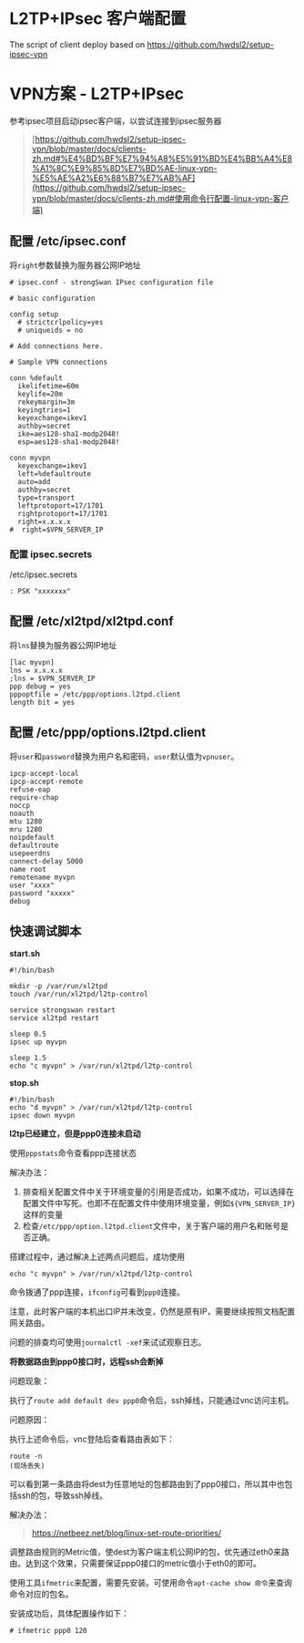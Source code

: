 # L2TP+IPsec 客户端配置
The script of client deploy based on https://github.com/hwdsl2/setup-ipsec-vpn


# VPN方案 - L2TP+IPsec

参考ipsec项目启动ipsec客户端，以尝试连接到ipsec服务器

> [https://github.com/hwdsl2/setup-ipsec-vpn/blob/master/docs/clients-zh.md#%E4%BD%BF%E7%94%A8%E5%91%BD%E4%BB%A4%E8%A1%8C%E9%85%8D%E7%BD%AE-linux-vpn-%E5%AE%A2%E6%88%B7%E7%AB%AF](https://github.com/hwdsl2/setup-ipsec-vpn/blob/master/docs/clients-zh.md#使用命令行配置-linux-vpn-客户端)



## 配置 /etc/ipsec.conf

将`right`参数替换为服务器公网IP地址

```
# ipsec.conf - strongSwan IPsec configuration file

# basic configuration

config setup
  # strictcrlpolicy=yes
  # uniqueids = no

# Add connections here.

# Sample VPN connections

conn %default
  ikelifetime=60m
  keylife=20m
  rekeymargin=3m
  keyingtries=1
  keyexchange=ikev1
  authby=secret
  ike=aes128-sha1-modp2048!
  esp=aes128-sha1-modp2048!

conn myvpn
  keyexchange=ikev1
  left=%defaultroute
  auto=add
  authby=secret
  type=transport
  leftprotoport=17/1701
  rightprotoport=17/1701
  right=x.x.x.x
#  right=$VPN_SERVER_IP
```



### 配置 ipsec.secrets

/etc/ipsec.secrets

```
: PSK "xxxxxxx"
```



## 配置 /etc/xl2tpd/xl2tpd.conf

将`lns`替换为服务器公网IP地址

```
[lac myvpn]
lns = x.x.x.x
;lns = $VPN_SERVER_IP
ppp debug = yes
pppoptfile = /etc/ppp/options.l2tpd.client
length bit = yes
```



## 配置 /etc/ppp/options.l2tpd.client

将`user`和`password`替换为用户名和密码，`user`默认值为`vpnuser`。

```
ipcp-accept-local
ipcp-accept-remote
refuse-eap
require-chap
noccp
noauth
mtu 1280
mru 1280
noipdefault
defaultroute
usepeerdns
connect-delay 5000
name root
remotename myvpn
user "xxxx"
password "xxxxx"
debug
```





## 快速调试脚本

**start.sh**

```
#!/bin/bash
  
mkdir -p /var/run/xl2tpd
touch /var/run/xl2tpd/l2tp-control

service strongswan restart
service xl2tpd restart

sleep 0.5
ipsec up myvpn

sleep 1.5
echo "c myvpn" > /var/run/xl2tpd/l2tp-control
```



**stop.sh**

```
#!/bin/bash
echo "d myvpn" > /var/run/xl2tpd/l2tp-control
ipsec down myvpn
```









**l2tp已经建立，但是ppp0连接未启动**

使用`pppstats`命令查看ppp连接状态

解决办法：

1. 排查相关配置文件中关于环境变量的引用是否成功，如果不成功，可以选择在配置文件中写死。也即不在配置文件中使用环境变量，例如`${VPN_SERVER_IP}`这样的变量
2. 检查`/etc/ppp/option.l2tpd.client`文件中，关于客户端的用户名和账号是否正确。

搭建过程中，通过解决上述两点问题后，成功使用

`echo "c myvpn" > /var/run/xl2tpd/l2tp-control`

命令拨通了ppp连接，`ifconfig`可看到`ppp0`连接。

注意，此时客户端的本机出口IP并未改变，仍然是原有IP，需要继续按照文档配置网关路由。



问题的排查均可使用`journalctl -xef`来试试观察日志。



**将数据路由到ppp0接口时，远程ssh会断掉**

问题现象：

执行了`route add default dev ppp0`命令后，ssh掉线，只能通过vnc访问主机。

问题原因：

执行上述命令后，vnc登陆后查看路由表如下：

```
route -n
(现场丢失)

```

可以看到第一条路由将dest为任意地址的包都路由到了ppp0接口，所以其中也包括ssh的包，导致ssh掉线。

解决办法：

> https://netbeez.net/blog/linux-set-route-priorities/

调整路由规则的Metric值，使dest为客户端主机公网IP的包，优先通过eth0来路由。达到这个效果，只需要保证ppp0接口的metric值小于eth0的即可。

使用工具`ifmetric`来配置，需要先安装。可使用命令`apt-cache show 命令`来查询命令对应的包名。

安装成功后，具体配置操作如下：

```
# ifmetric ppp0 120
```











## 
